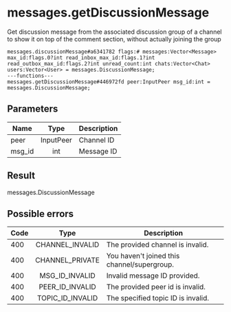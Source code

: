 # messages.getDiscussionMessage
Get discussion message from the associated discussion group of a channel to show it on top of the comment section, without actually joining the group

```
messages.discussionMessage#a6341782 flags:# messages:Vector<Message> max_id:flags.0?int read_inbox_max_id:flags.1?int read_outbox_max_id:flags.2?int unread_count:int chats:Vector<Chat> users:Vector<User> = messages.DiscussionMessage;
---functions---
messages.getDiscussionMessage#446972fd peer:InputPeer msg_id:int = messages.DiscussionMessage;
```

## Parameters
| Name | Type | Description |
| ---- | :----: | ----------- |
| peer | InputPeer | Channel ID |
| msg_id | int | Message ID |


## Result
messages.DiscussionMessage

## Possible errors
| Code | Type | Description |
| ---- | :----: | ----------- |
| 400 | CHANNEL_INVALID | The provided channel is invalid. |
| 400 | CHANNEL_PRIVATE | You haven't joined this channel/supergroup. |
| 400 | MSG_ID_INVALID | Invalid message ID provided. |
| 400 | PEER_ID_INVALID | The provided peer id is invalid. |
| 400 | TOPIC_ID_INVALID | The specified topic ID is invalid. |


